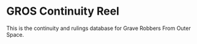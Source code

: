 # GROS Continuity Reel

This is the continuity and rulings database for Grave Robbers From Outer Space.